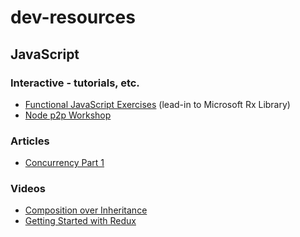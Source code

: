 # dev-resources

## JavaScript

### Interactive - tutorials, etc.

 - [Functional JavaScript Exercises](http://reactivex.io/learnrx/ "By Jafar Husain") (lead-in to Microsoft Rx Library)
 - [Node p2p Workshop](http://mafintosh.github.io/p2p-workshop/build/01.html)

### Articles

 - [Concurrency Part 1](http://blog.getify.com/concurrently-javascript-1/ "By Kyle Simpson")

### Videos

 - [Composition over Inheritance](https://youtu.be/wfMtDGfHWpA "By mpjme")
 - [Getting Started with Redux](https://egghead.io/series/getting-started-with-redux?utm_source=drip&utm_medium=email&utm_campaign=you-ready-to-redux&__s=kexcide3evojdsaqd7a5 "By Dan Abramov")